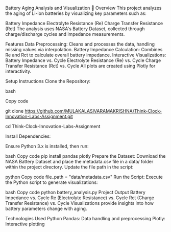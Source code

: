 Battery Aging Analysis and Visualization 🚀 Overview This project analyzes the aging of Li-ion batteries by visualizing key parameters such as:

Battery Impedance Electrolyte Resistance (Re) Charge Transfer Resistance (Rct) The analysis uses NASA's Battery Dataset, collected through charge/discharge cycles and impedance measurements.

Features Data Preprocessing: Cleans and processes the data, handling missing values via interpolation. Battery Impedance Calculation: Combines Re and Rct to calculate overall battery impedance. Interactive Visualizations: Battery Impedance vs. Cycle Electrolyte Resistance (Re) vs. Cycle Charge Transfer Resistance (Rct) vs. Cycle All plots are created using Plotly for interactivity.

Setup Instructions Clone the Repository:

bash

Copy code

git clone https://github.com/MULAKALASIVARAMAKRISHNA/Think-Clock-Innovation-Labs-Assignment.git

cd Think-Clock-Innovation-Labs-Assignment

Install Dependencies:

Ensure Python 3.x is installed, then run:

bash Copy code pip install pandas plotly Prepare the Dataset: Download the NASA Battery Dataset and place the metadata.csv file in a data/ folder within the project directory. Update the file path in the script:

python Copy code file_path = "data/metadata.csv" Run the Script: Execute the Python script to generate visualizations:

bash Copy code python battery_analysis.py Project Output Battery Impedance vs. Cycle Re (Electrolyte Resistance) vs. Cycle Rct (Charge Transfer Resistance) vs. Cycle Visualizations provide insights into how battery parameters change with aging.

Technologies Used Python Pandas: Data handling and preprocessing Plotly: Interactive plotting
